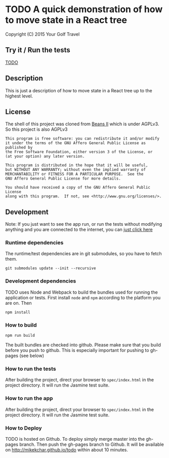 # TODO A quick demonstration of how to move state in a React tree

Copyright (C) 2015 Your Golf Travel

## Try it / Run the tests

[TODO](http://ygt-mikekchar.github.io/todo)

## Description

This is just a description of how to move state in a React
tree up to the highest level. 

## License

The shell of this project was cloned from [Beans II](http://mikekchar.github.io/BeansII)
which is under AGPLv3.  So this project is also AGPLv3

    This program is free software: you can redistribute it and/or modify
    it under the terms of the GNU Affero General Public License as published by
    the Free Software Foundation, either version 3 of the License, or
    (at your option) any later version.

    This program is distributed in the hope that it will be useful,
    but WITHOUT ANY WARRANTY; without even the implied warranty of
    MERCHANTABILITY or FITNESS FOR A PARTICULAR PURPOSE.  See the
    GNU Affero General Public License for more details.

    You should have received a copy of the GNU Affero General Public License
    along with this program.  If not, see <http://www.gnu.org/licenses/>.

## Development

Note:  If you just want to see the app run, or run the tests without
modifying anything and you are connected to the internet, you can
[just click here](http://ygt-mikekchar.github.io/todo)

### Runtime dependencies

The runtime/test dependencies are in git submodules, so you
have to fetch them.

```
git submodules update --init --recursive
```

### Development dependencies

TODO uses Node and Webpack to build the bundles used for
running the application or tests.  First install `node`
and `npm` according to the platform you are on.  Then

```
npm install
```

### How to build

```
npm run build
```

The built bundles are checked into github.  Please make sure
that you build before you push to github.  This is especially
important for pushing to gh-pages (see below)

### How to run the tests

After building the project, direct your browser to `spec/index.html`
in the  project directory.  It will run the Jasmine test suite.

### How to run the app

After building the project, direct your browser to `spec/index.html`
in the  project directory.  It will run the Jasmine test suite.

### How to Deploy
TODO is hosted on Github.  To deploy simply merge master into the
gh-pages branch.  Then push the gh-pages branch to Github.
It will be available on http://mikekchar.github.io/todo
within about 10 minutes.
